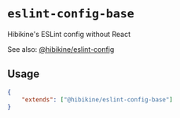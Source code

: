 # `eslint-config-base`

Hibikine's ESLint config without React

See also: [@hibikine/eslint-config](https://github.com/hibikine/hibikine/tree/master/packages/eslint-config/README.md)

## Usage

```.eslintrc.json
{
    "extends": ["@hibikine/eslint-config-base"]
}
```
